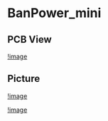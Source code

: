 # BanPower_mini

## PCB View
[!image](./img/pcb.PNG)

## Picture

[!image](./img/WIN_20241217_23_14_41_Pro.jpg)

[!image](./img/WIN_20241217_23_15_49_Pro.jpg)

